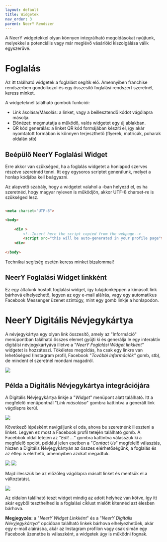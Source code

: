 ```yaml
---
layout: default
title: Widgetek
nav_order: 3
parent: NeerY Rendszer
---
```

A NeerY widgetekkel olyan könnyen integrálható megoldásokat nyújtunk, melyekkel a potenciális vagy már meglévő vásárlóid kiszolgálása válik egyszerűvé.

# Foglalás
Az itt található widgetek a foglalást segítik elő. Amennyiben franchise rendszerben gondolkozol és egy összesítő foglalási rendszert szeretnél, keress minket.

A widgeteknél található gombok funkciói:
- Link ásolása/Másolás: a linket, vagy a beillesztendő kódot vágólapra másolja.
- Előnézet: megmutatja a működő, valós widgetet egy új ablakban.
- QR kód generálás: a linket QR kód formájában készíti el, így akár nyomtatott formában is könnyen terjeszthető (flyerek, matricák, poharak oldalán stb) 

## Beépülő NeerY Foglalási Widget
Erre akkor van szükséged, ha a foglalás widgetet a honlapod szerves részéve szeretnéd tenni. Itt egy egysoros scriptet generálunk, melyet a honlap kódjába kell beágyazni.

Az alapvető szabály, hogy a widgetet valahol a <body>-ban helyezd el, es ha szeretnéd, hogy magyar nyleven is működjön, akkor UTF-8 charset-re is szükséged lesz.

```html

<meta charset="UTF-8"> 

<body>
    
    <div >
        <!--Insert here the script copied from the webpage-->
        <script src="this will be auto-generated in your profile page"></script>
    <div>
    
</body>
```

Technikai segítség esetén keress minket bizalommal!
## NeerY Foglalási Widget linkként
Ez egy általunk hostolt foglalási widget, így tulajdonképpen a kimásolt link bárhová elhelyezhető, legyen az egy e-mail aláírás, vagy egy automatikus Facebook Messenger üzenet szintúgy, mint egy gomb linkje a honlapodon.

# NeerY Digitális Névjegykártya
A névjegykártya egy olyan link összesítő, amely az "Információ" menüpontban található összes elemet gyűjti ki és generálja le egy interaktív digitálsi névjegykártyává illetve a "_NeerY Foglalási Widget linkként"_ widgetet is hozzáteszi. Tökéletes megoldás, ha csak egy linkre van lehetőséged (Instagram profil, Facebook "_További Információk"_ gomb, stb), de mindent el szeretnél mondani magadról.


![](../../assets/images/landing.png)

## Példa a Digitális Névjegykártya integrációjára
A Digitális Névjegykártya linkje a "_Widget_" menüpont alatt található. Itt a megfelelő menüpontnál "_Link másolása_" gombra kattintva a generált link vágólapra kerül. 

![](../../assets/images/copy_did.png)

Következő lépésként navigáljunk el oda, ahova be szeretnénk illeszteni a linket. Legyen ez most a Facebook profil tetején található gomb.
A Facebbok oldal tetején az "_Edit ..._" gombra kattintva válasszuk ki a megfelelő opciót, például jelen esetben a "_Contact Us_" megfelelő választás, hiszen a Digitális Névjegykártyán az összes elérhetőségünk, a foglalás és az étlep is elérhető, amennyiben azokat megadtuk.

![](../../assets/images/insert_did_1.png)
![](../../assets/images/insert_did_2.png)

Majd illesszük be az előzőleg vágólapra másolt linket és mentsük el a változtatást.

![](../../assets/images/insert_did_3.png)

Az oldalon található teszt widget mindig az adott helyhez van kötve, így itt akár egyből teszthelhed is a foglalási ciklust mielőtt kitennéd azt élesben bárhova.

**Megjegyzés:** a "_NeerY Widget Linkként_" és a "_NeerY Digitális Névyjegykártya_" opcióban található linkek bárhova elhelyezhetőek, akár egy e-mail aláírásba, akár az Instagram profilon vagy csak simán egy Facebook üzenetbe is válaszként, a widgetek úgy is működni fognak.